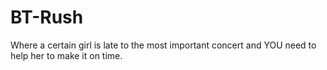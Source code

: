 # BT-Rush
Where a certain girl is late to the most important concert and YOU need to help her to make it on time.
